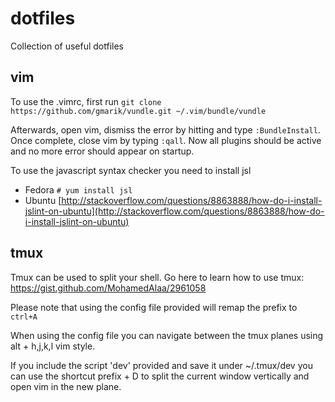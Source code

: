 dotfiles
========

Collection of useful dotfiles

## vim

To use the .vimrc, first run
`git clone https://github.com/gmarik/vundle.git ~/.vim/bundle/vundle`

Afterwards, open vim, dismiss the error by hitting <Return> and type `:BundleInstall`.
Once complete, close vim by typing `:qall`. Now all plugins should be active and no
more error should appear on startup.

To use the javascript syntax checker you need to install jsl

* Fedora `# yum install jsl`
* Ubuntu [http://stackoverflow.com/questions/8863888/how-do-i-install-jslint-on-ubuntu](http://stackoverflow.com/questions/8863888/how-do-i-install-jslint-on-ubuntu)

## tmux

Tmux can be used to split your shell.
Go here to learn how to use tmux:
https://gist.github.com/MohamedAlaa/2961058

Please note that using the config file provided will remap the prefix to
`ctrl+A` 

When using the config file you can navigate between the tmux planes using alt + h,j,k,l vim style.

If you include the script 'dev' provided and save it under ~/.tmux/dev you can use the shortcut prefix + D to split the current window vertically and open vim in the new plane.
